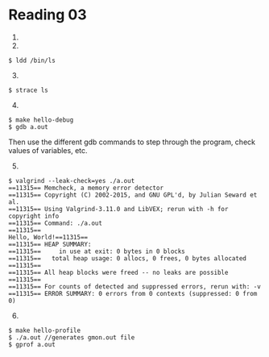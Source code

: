 Reading 03
==========

1.

2.

    $ ldd /bin/ls
    
3.

    $ strace ls
    
4.

    $ make hello-debug
    $ gdb a.out
    
Then use the different gdb commands to step through the program, check 
values of variables, etc.

5.

    $ valgrind --leak-check=yes ./a.out
    ==11315== Memcheck, a memory error detector
    ==11315== Copyright (C) 2002-2015, and GNU GPL'd, by Julian Seward et al.
    ==11315== Using Valgrind-3.11.0 and LibVEX; rerun with -h for copyright info
    ==11315== Command: ./a.out
    ==11315== 
    Hello, World!==11315== 
    ==11315== HEAP SUMMARY:
    ==11315==     in use at exit: 0 bytes in 0 blocks
    ==11315==   total heap usage: 0 allocs, 0 frees, 0 bytes allocated
    ==11315== 
    ==11315== All heap blocks were freed -- no leaks are possible
    ==11315== 
    ==11315== For counts of detected and suppressed errors, rerun with: -v
    ==11315== ERROR SUMMARY: 0 errors from 0 contexts (suppressed: 0 from 0)
    
6.

    $ make hello-profile
    $ ./a.out //generates gmon.out file
    $ gprof a.out